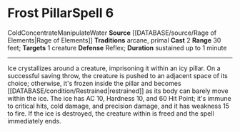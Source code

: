 ﻿---
actions: '[two-actions]'
area: null
bloodline: null
component: null
cost: null
deity: null
domain: null
duration: sustained up to 1 minute
element: Water
heighten: null
heighten_level: '6'
id: '1389'
lesson: null
level: '6'
mystery: null
name: Frost Pillar
patron_theme: null
range: 30 feet
rarity: Common
requirement: null
rus_type_level: null
saving_throw: Reflex
school: null
source: '[[DATABASE/source/Rage of Elements|Rage of Elements]]'
target: 1 creature
tradition:
- Arcane
- Primal
trait:
- '[[DATABASE/trait/Cold|Cold]]'
- '[[DATABASE/trait/Concentrate|Concentrate]]'
- '[[DATABASE/trait/Manipulate|Manipulate]]'
- '[[DATABASE/trait/Water|Water]]'
trigger: null
type: Spell

---
# Frost Pillar<span class="item-type">Spell 6</span>

<span class="item-trait">Cold</span><span class="item-trait">Concentrate</span><span class="item-trait">Manipulate</span><span class="item-trait">Water</span>
**Source** [[DATABASE/source/Rage of Elements|Rage of Elements]]
**Traditions** arcane, primal
**Cast** <span class="action-icon">2</span> 
**Range** 30 feet; **Targets** 1 creature
**Defense** Reflex; **Duration** sustained up to 1 minute

---
Ice crystallizes around a creature, imprisoning it within an icy pillar. On a successful saving throw, the creature is pushed to an adjacent space of its choice; otherwise, it's frozen inside the pillar and becomes [[DATABASE/condition/Restrained|restrained]] as its body can barely move within the ice. The ice has AC 10, Hardness 10, and 60 Hit Point; it's immune to critical hits, cold damage, and precision damage, and it has weakness 15 to fire. If the ice is destroyed, the creature within is freed and the spell immediately ends.